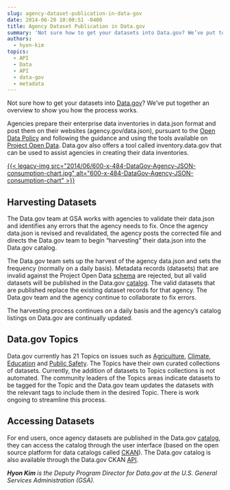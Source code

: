```yaml
---
slug: agency-dataset-publication-in-data-gov
date: 2014-06-20 10:00:51 -0400
title: Agency Dataset Publication in Data.gov
summary: 'Not sure how to get your datasets into Data.gov? We’ve put together an overview to show you how the process works. Agencies prepare their enterprise data inventories in data.json format and post them on their websites (agency.gov/data.json), pursuant to the Open Data Policy and following the guidance and using the tools available on Project Open'
authors:
  - hyon-kim
topics:
  - API
  - Data
  - API
  - data-gov
  - metadata
---
```


Not sure how to get your datasets into [Data.gov](http://www.data.gov/)? We’ve put together an overview to show you how the process works.

Agencies prepare their enterprise data inventories in data.json format and post them on their websites (agency.gov/data.json), pursuant to the [Open Data Policy](http://www.whitehouse.gov/sites/default/files/omb/memoranda/2013/m-13-13.pdf) and following the guidance and using the tools available on [Project Open Data](http://project-open-data.github.io/). Data.gov also offers a tool called inventory.data.gov that can be used to assist agencies in creating their data inventories.

[{{< legacy-img src="2014/06/600-x-484-DataGov-Agency-JSON-consumption-chart.jpg" alt="600-x-484-DataGov-Agency-JSON-consumption-chart" >}}](https://s3.amazonaws.com/digitalgov/_legacy-img/2014/06/1080-x-872-DataGov-Agency-JSON-consumption-chart.jpg)

 

## Harvesting Datasets

The Data.gov team at GSA works with agencies to validate their data.json and identifies any errors that the agency needs to fix. Once the agency data.json is revised and revalidated, the agency posts the corrected file and directs the Data.gov team to begin “harvesting” their data.json into the Data.gov catalog.

The Data.gov team sets up the harvest of the agency data.json and sets the frequency (normally on a daily basis). Metadata records (datasets) that are invalid against the Project Open Data [schema](http://project-open-data.github.io/schema/) are rejected, but all valid datasets will be published in the Data.gov [catalog](http://catalog.data.gov/dataset). The valid datasets that are published replace the existing dataset records for that agency. The Data.gov team and the agency continue to collaborate to fix errors.

The harvesting process continues on a daily basis and the agency’s catalog listings on Data.gov are continually updated.

## Data.gov Topics

Data.gov currently has 21 Topics on issues such as [Agriculture](https://www.data.gov/food/), [Climate](https://www.data.gov/climate/), [Education](https://www.data.gov/education/) and [Public Safety](https://www.data.gov/safety/). The Topics have their own curated collections of datasets. Currently, the addition of datasets to Topics collections is not automated. The community leaders of the Topics areas indicate datasets to be tagged for the Topic and the Data.gov team updates the datasets with the relevant tags to include them in the desired Topic. There is work ongoing to streamline this process.

## Accessing Datasets

For end users, once agency datasets are published in the Data.gov [catalog](http://catalog.data.gov/dataset), they can access the catalog through the user interface (based on the open source platform for data catalogs called [CKAN](http://ckan.org/)). The Data.gov catalog is also available through the Data.gov CKAN [API](http://catalog.data.gov/api/3/).

_**Hyon Kim** is the Deputy Program Director for Data.gov at the U.S. General Services Administration (GSA)._